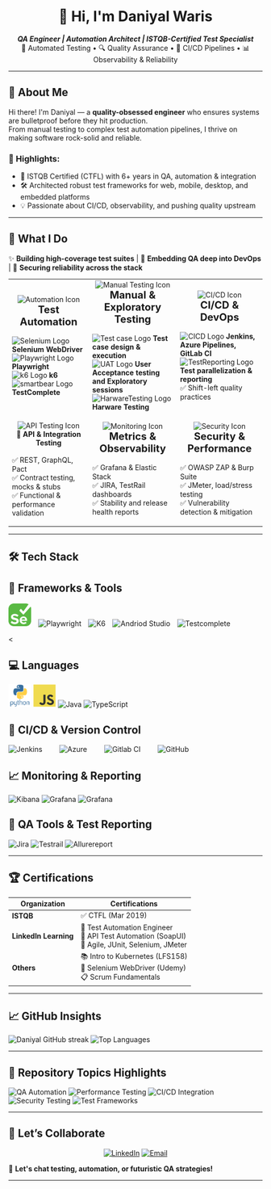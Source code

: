 <!--
  👋 Hello, I'm Daniyal Waris!
  QA Engineer ensuring delivery of high-reliability software and systems.
-->

<h1 align="center">👋 Hi, I'm Daniyal Waris</h1>
<p align="center">
  <em><strong>QA Engineer | Automation Architect | ISTQB-Certified Test Specialist</strong></em><br/>
  🧪 Automated Testing • 🔍 Quality Assurance • 🔄 CI/CD Pipelines • 📊 Observability & Reliability
</p>

---

## 🚀 About Me

Hi there! I'm Daniyal — a **quality-obsessed engineer** who ensures systems are bulletproof before they hit production.  
From manual testing to complex test automation pipelines, I thrive on making software rock-solid and reliable.  

### 🔑 Highlights:
- 🏅 ISTQB Certified (CTFL) with 6+ years in QA, automation & integration  
- 🛠️ Architected robust test frameworks for web, mobile, desktop, and embedded platforms  
- 💡 Passionate about CI/CD, observability, and pushing quality upstream  

---

## 💼 What I Do

✨ **Building high-coverage test suites** | 🔄 **Embedding QA deep into DevOps** | 🔐 **Securing reliability across the stack**

<table>
  <tr>
   <td align="center" width="320" height="220">
    <img src="https://cdn-icons-png.flaticon.com/128/18573/18573703.png" width="60" alt="Automation Icon"/><br>
     <strong style="font-size: 20px;">Test Automation</strong><br><br>
    <div align="left">
    <img src="https://upload.wikimedia.org/wikipedia/commons/d/d5/Selenium_Logo.png" width="20" alt="Selenium Logo"/> <strong>Selenium WebDriver</strong><br>
    <img src="https://playwright.dev/img/playwright-logo.svg" width="20" alt="Playwright Logo"/> <strong>Playwright</strong><br>
    <img src="https://upload.wikimedia.org/wikipedia/commons/e/ef/K6-logo.svg" width="20" alt="k6 Logo"/> <strong>k6</strong><br>
    <img src="https://upload.wikimedia.org/wikipedia/commons/4/49/2019_SmartBear_logo.jpg" width="20" alt="smartbear Logo"/> <strong>TestComplete</strong> 
    </div>
    </td>
    <td align="center" width="320" height="220">
      <img src="https://cdn-icons-png.flaticon.com/128/3281/3281329.png" width="60" alt="Manual Testing Icon"/><br>
      <strong style="font-size: 20px;"> Manual & Exploratory Testing</strong><br><br>
      <div align="left">  
      <img src="https://cdn-icons-png.flaticon.com/128/8422/8422335.png" width="20" alt="Test case Logo"/> <strong>Test case design & execution</strong><br>
      <img src="https://cdn-icons-png.flaticon.com/128/18594/18594543.png" width="20" alt="UAT Logo"/> <strong> User Acceptance testing and Exploratory sessions</strong><br>
      <img src="https://cdn-icons-png.flaticon.com/128/18954/18954451.png" width="20" alt="HarwareTesting Logo"/> <strong> Harware Testing</strong><br>
      </div>
    </td>
    <td align="center" width="320" height="220">
      <img src="https://cdn-icons-png.flaticon.com/128/11518/11518711.png" width="60" alt="CI/CD Icon"/><br>
       <strong style="font-size: 20px;"> CI/CD & DevOps</strong><br><br>
      <div align="left">
        <img src="https://cdn-icons-png.flaticon.com/128/11676/11676420.png" width="20" alt="CICD Logo"/> <strong> Jenkins, Azure Pipelines, GitLab CI</strong><br>
        <img src="https://cdn-icons-png.flaticon.com/128/12773/12773280.png" width="20" alt="TestReporting Logo"/> <strong> Test parallelization & reporting</strong><br>
        ✅ Shift-left quality practices
      </div>
    </td>
  </tr>
  <tr>
    <td align="center" width="320" height="220">
      <img src="https://cdn-icons-png.flaticon.com/128/18889/18889881.png" width="60" alt="API Testing Icon"/><br>
      <strong>🔗 API & Integration Testing</strong><br><br>
      <div align="left">
        ✅ REST, GraphQL, Pact<br>
        ✅ Contract testing, mocks & stubs<br>
        ✅ Functional & performance validation
      </div>
    </td>
    <td align="center" width="320" height="220">
      <img src="https://cdn-icons-png.flaticon.com/128/15165/15165488.png" width="60" alt="Monitoring Icon"/><br>
       <strong style="font-size: 20px;"> Metrics & Observability</strong><br><br>
      <div align="left">
        ✅ Grafana & Elastic Stack<br>
        ✅ JIRA, TestRail dashboards<br>
        ✅ Stability and release health reports
      </div>
    </td>
    <td align="center" width="320" height="220">
      <img src="https://cdn-icons-png.flaticon.com/128/2910/2910795.png" width="60" alt="Security Icon"/><br>
      <strong style="font-size: 20px;"> Security & Performance</strong><br><br>
      <div align="left">
        ✅ OWASP ZAP & Burp Suite<br>
        ✅ JMeter, load/stress testing<br>
        ✅ Vulnerability detection & mitigation
      </div>
    </td>
  </tr>
</table>

---

## 🛠️ Tech Stack

<h2> 🧪 Frameworks & Tools  </h2>
<p align="left">
<img src="https://raw.githubusercontent.com/tandpfun/skill-icons/65dea6c4eaca7da319e552c09f4cf5a9a8dab2c8/icons/Selenium.svg" alt="Selenium" width="45" height="45" style="margin-right: 10px;"/>
<img src="https://cdn.jsdelivr.net/gh/devicons/devicon@latest/icons/playwright/playwright-original.svg" alt="Playwright" width="45" height="45" style="margin-right: 10px;"/>
<img src="https://cdn.jsdelivr.net/gh/devicons/devicon@latest/icons/k6/k6-original.svg" alt="K6" width="45" height="45" style="margin-right: 10px;"/>
<img src="https://cdn.jsdelivr.net/gh/devicons/devicon@latest/icons/androidstudio/androidstudio-original-wordmark.svg" alt="Andriod Studio" width="45" height="45" style="margin-right: 10px;"/>
<img src="https://www.vectorlogo.zone/logos/smartbear/smartbear-ar21.svg" alt="Testcomplete" width="50" height="45" style="margin-right: 10px;"/>
</p>

<<h2> 💻 Languages  </h2>
<p align="left">
<img src="https://raw.githubusercontent.com/devicons/devicon/master/icons/python/python-original-wordmark.svg" alt="Python" width="45" height="45"/>
<img src="https://raw.githubusercontent.com/devicons/devicon/master/icons/javascript/javascript-original.svg" alt="Javascript" width="45" height="45" /> 
<img src="https://www.vectorlogo.zone/logos/java/java-ar21.svg" alt="Java" width="45" height="45" /> 
<img src="https://www.vectorlogo.zone/logos/typescriptlang/typescriptlang-icon.svg" alt="TypeScript" width="45" height="45" /> 
</p>

<h2> 🔄 CI/CD & Version Control  </h2>
<p align="left">
<img src="https://www.vectorlogo.zone/logos/jenkins/jenkins-ar21.svg" alt="Jenkins" width="45" height="45" style="margin-right: 30px;"/>
<img src="https://cdn.jsdelivr.net/gh/devicons/devicon@latest/icons/azuredevops/azuredevops-original.svg" alt="Azure" width="45" height="45" style="margin-right: 30px;"/>
<img src="https://www.vectorlogo.zone/logos/gitlab/gitlab-ar21.svg" alt="Gitlab CI" width="45" height="45" style="margin-right: 30px;"/>    
<img src="https://www.vectorlogo.zone/logos/github/github-ar21.svg" alt="GitHub" width="45" height="45" style="margin-right: 30px;"/>          
</p>

<h2> 📈 Monitoring & Reporting  </h2>
<p align="left">
<img src="https://www.vectorlogo.zone/logos/elasticco_kibana/elasticco_kibana-ar21.svg" alt="Kibana" width="45" height="45"/>     
<img src="https://www.vectorlogo.zone/logos/grafana/grafana-ar21.svg" alt="Grafana" width="45" height="45"/>    
<img src="https://www.vectorlogo.zone/logos/prometheusio/prometheusio-ar21.svg" alt="Grafana" width="45" height="45"/>  
</p>


<h2> 🧪 QA Tools & Test Reporting </h2>
<p align="left">
<img src="https://www.vectorlogo.zone/logos/atlassian_jira/atlassian_jira-ar21.svg" alt="Jira" width="45" height="45"/>     
<img src="https://cdn.brandfetch.io/idylTcVOhZ/theme/light/logo.svg?c=1dxbfHSJFAPEGdCLU4o5B" alt="Testrail" width="45" height="45"/>    
<img src="https://camo.githubusercontent.com/e8c35be9136635c1b2e2b22b112e02ef1fb9e9434970df18d84071a2e714d3e0/68747470733a2f2f616c6c7572657265706f72742e6f72672f7075626c69632f696d672f616c6c7572652d7265706f72742e737667" alt="Allurereport" width="45" height="45"/>  
</p>



---

## 🏆 Certifications

| Organization          | Certifications |
|-----------------------|----------------|
| **ISTQB**             | ✅ CTFL (Mar 2019) |
| **LinkedIn Learning** | 🔹 Test Automation Engineer<br>🔹 API Test Automation (SoapUI)<br>🔹 Agile, JUnit, Selenium, JMeter |
| **Others**            | 📚 Intro to Kubernetes (LFS158)<br>📘 Selenium WebDriver (Udemy)<br>📋 Scrum Fundamentals |

---

## 📈 GitHub Insights

<div align="left">
  <img src="https://github-readme-streak-stats.herokuapp.com/?user=daniyalwaris&theme=radical" alt="Daniyal GitHub streak" />
  <img src="https://github-readme-stats.vercel.app/api/top-langs/?username=daniyalwaris&layout=compact&theme=radical" alt="Top Languages" />
</div>

---

## 🚀 Repository Topics Highlights

![QA Automation](https://img.shields.io/badge/QA%20Automation-5-green?style=for-the-badge)
![Performance Testing](https://img.shields.io/badge/Performance%20Testing-2-orange?style=for-the-badge)
![CI/CD Integration](https://img.shields.io/badge/CI%2FCD-4-blue?style=for-the-badge)
![Security Testing](https://img.shields.io/badge/Security%20Testing-1-red?style=for-the-badge)
![Test Frameworks](https://img.shields.io/badge/Test%20Frameworks-3-purple?style=for-the-badge)

---

## 🤝 Let’s Collaborate

<p align="center">
  <a href="https://linkedin.com/in/daniyalwaris" target="_blank"><img src="https://img.shields.io/badge/LinkedIn-0077B5?logo=linkedin&logoColor=white" alt="LinkedIn"/></a>
  <a href="mailto:daniyalwaris92@gmail.com"><img src="https://img.shields.io/badge/Email-D14836?logo=gmail&logoColor=white" alt="Email"/></a>
</p>

💬 **Let's chat testing, automation, or futuristic QA strategies!**  

---

